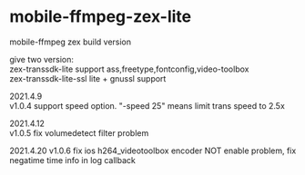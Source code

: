 # mobile-ffmpeg-zex-lite
mobile-ffmpeg zex build version

give two version:  
zex-transsdk-lite        support ass,freetype,fontconfig,video-toolbox  
zex-transsdk-lite-ssl    lite + gnussl support  

2021.4.9  
v1.0.4 support speed option. "-speed 25" means limit trans speed to 2.5x  

2021.4.12  
v1.0.5 fix volumedetect filter problem  

2021.4.20
v1.0.6 fix ios h264_videotoolbox encoder NOT enable problem, fix negatime time info in log callback  
